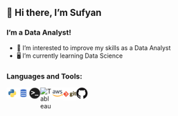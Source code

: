 ## 👋 Hi there, I’m Sufyan

### I’m a Data Analyst!
- 🚀 I’m interested to improve my skills as a Data Analyst
- 🖥️ I’m currently learning Data Science


### Languages and Tools:
<img src="https://raw.githubusercontent.com/github/explore/80688e429a7d4ef2fca1e82350fe8e3517d3494d/topics/python/python.png" align="left" alt="Python" width="26px"/>
<img src="https://raw.githubusercontent.com/github/explore/80688e429a7d4ef2fca1e82350fe8e3517d3494d/topics/sql/sql.png" align="left" alt="SQL" width="26px"/>
<img src="https://raw.githubusercontent.com/github/explore/80688e429a7d4ef2fca1e82350fe8e3517d3494d/topics/terminal/terminal.png" align="left" alt="CMD" width="26px"/>
<img src="https://avatars.githubusercontent.com/u/828667?s=200&v=4" align="left" alt="Tableau" width="26px"/>
<img src="https://raw.githubusercontent.com/github/explore/fbceb94436312b6dacde68d122a5b9c7d11f9524/topics/aws/aws.png" align="left" alt="aws" width="27px"/>
<img src="https://raw.githubusercontent.com/github/explore/80688e429a7d4ef2fca1e82350fe8e3517d3494d/topics/git/git.png" align="left" alt="Git" width="30px"/>
<img src="https://raw.githubusercontent.com/github/explore/78df643247d429f6cc873026c0622819ad797942/topics/github/github.png" align="left" alt="GitHub" width="26px"/>


<!---
sufyandroid/sufyandroid is a ✨ special ✨ repository because its `README.md` (this file) appears on your GitHub profile.
You can click the Preview link to take a look at your changes.
--->

